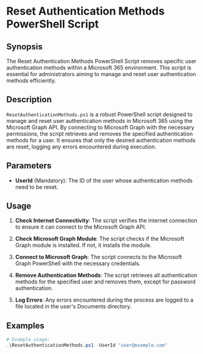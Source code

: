 # Reset Authentication Methods PowerShell Script

## Synopsis

The Reset Authentication Methods PowerShell Script removes specific user authentication methods within a Microsoft 365 environment. This script is essential for administrators aiming to manage and reset user authentication methods efficiently.

## Description

`ResetAuthenticationMethods.ps1` is a robust PowerShell script designed to manage and reset user authentication methods in Microsoft 365 using the Microsoft Graph API. By connecting to Microsoft Graph with the necessary permissions, the script retrieves and removes the specified authentication methods for a user. It ensures that only the desired authentication methods are reset, logging any errors encountered during execution.

## Parameters

- **UserId** (Mandatory): The ID of the user whose authentication methods need to be reset.

## Usage

1. **Check Internet Connectivity**: The script verifies the internet connection to ensure it can connect to the Microsoft Graph API.

2. **Check Microsoft Graph Module**: The script checks if the Microsoft Graph module is installed. If not, it installs the module.

3. **Connect to Microsoft Graph**: The script connects to the Microsoft Graph PowerShell with the necessary credentials.

4. **Remove Authentication Methods**: The script retrieves all authentication methods for the specified user and removes them, except for password authentication.

5. **Log Errors**: Any errors encountered during the process are logged to a file located in the user's Documents directory.

## Examples

```powershell
# Example usage:
.\ResetAuthenticationMethods.ps1 -UserId "user@example.com"
